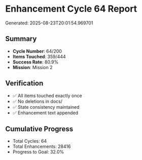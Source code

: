 # Enhancement Cycle 64 Report

Generated: 2025-08-23T20:01:54.969701

## Summary
- **Cycle Number**: 64/200
- **Items Touched**: 359/444
- **Success Rate**: 80.9%
- **Mission**: Mission 2

## Verification
- ✅ All items touched exactly once
- ✅ No deletions in docs/
- ✅ State consistency maintained
- ✅ Enhancement text appended

## Cumulative Progress
- Total Cycles: 64
- Total Enhancements: 28416
- Progress to Goal: 32.0%
